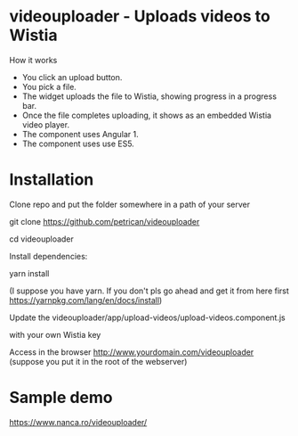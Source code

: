 # videouploader - Uploads videos to Wistia

How it works

* You click an upload button.
* You pick a file.
* The widget uploads the file to Wistia, showing progress in a progress bar.
* Once the file completes uploading, it shows as an embedded Wistia video player.
* The component uses Angular 1.
* The component uses use ES5.

# Installation
Clone repo and put the folder somewhere in a path of your server

git clone https://github.com/petrican/videouploader

cd videouploader

Install dependencies:

yarn install

(I suppose you have yarn. If you don't pls go ahead and get it from here first https://yarnpkg.com/lang/en/docs/install)

Update the  videouploader/app/upload-videos/upload-videos.component.js

with your own Wistia key

Access in the browser http://www.yourdomain.com/videouploader
(suppose you put it in the root of the webserver)

# Sample demo

https://www.nanca.ro/videouploader/




